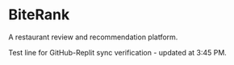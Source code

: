 # BiteRank

A restaurant review and recommendation platform.

Test line for GitHub-Replit sync verification - updated at 3:45 PM. 